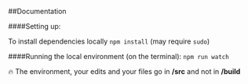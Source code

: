 ##Documentation

####Setting up:

To install dependencies locally `npm install` (may require `sudo`)


####Running the local environment (on the terminal):
`npm run watch`

:fire: The environment, your edits and your files go in **/src** and not in **/build**
